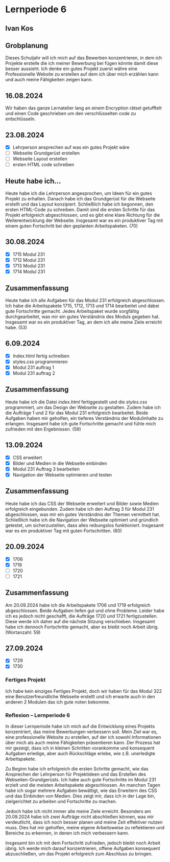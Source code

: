 # Lernperiode 6
## Ivan Kos

## Grobplanung
Dieses Schuljahr will ich mich auf das Bewerben konzentrieren, in dem ich Projekte erstelle die ich meiner Bewerbung bei fügen könnte damit diese besser aussieht. 
Ich denke ein gutes Projekt zuerst währe eine Professionelle Website zu erstellen auf dem ich über mich erzählen kann und auch meine Fähigkeiten zeigen kann.

## 16.08.2024
Wir haben das ganze Lernatelier lang an einem Encryption rätsel getufftelt und einen Code geschrieben um den verschlüsselten code zu entschlüsseln.

## 23.08.2024
- [X] Lehrperson ansprechen auf was ein gutes Projekt wäre
- [ ] Webseite Grundgerüst erstellen
- [ ] Webseite Layout erstellen
- [ ] ersten HTML code schreiben

## Heute habe ich...
Heute habe ich die Lehrperson angesprochen, um Ideen für ein gutes Projekt zu erhalten. Danach habe ich das Grundgerüst für die Webseite erstellt und das Layout konzipiert. Schließlich habe ich begonnen, den ersten HTML-Code zu schreiben. Damit sind die ersten Schritte für das Projekt erfolgreich abgeschlossen, und es gibt eine klare Richtung für die Weiterentwicklung der Webseite. Insgesamt war es ein produktiver Tag mit einem guten Fortschritt bei den geplanten Arbeitspaketen. (70)

## 30.08.2024
- [X] 1715 Modul 231
- [X] 1712 Modul 231 
- [X] 1713 Modul 231
- [X] 1714 Modul 231

## Zusammenfassung
Heute habe ich alle Aufgaben für das Modul 231 erfolgreich abgeschlossen. Ich habe die Arbeitspakete 1715, 1712, 1713 und 1714 bearbeitet und dabei gute Fortschritte gemacht. Jedes Arbeitspaket wurde sorgfältig durchgearbeitet, was mir ein gutes Verständnis des Moduls gegeben hat. Insgesamt war es ein produktiver Tag, an dem ich alle meine Ziele erreicht habe. (53)

## 6.09.2024
- [X] Index.html fertig schreiben
- [X] styles.css programmieren
- [X] Modul 231 auftrag 1
- [X] Modul 231 auftrag 2

## Zusammenfassung
Heute habe ich die Datei *index.html* fertiggestellt und die *styles.css* programmiert, um das Design der Webseite zu gestalten. Zudem habe ich die Aufträge 1 und 2 für das Modul 231 erfolgreich bearbeitet. Beide Aufgaben haben mir geholfen, ein tieferes Verständnis der Modulinhalte zu erlangen. Insgesamt habe ich gute Fortschritte gemacht und fühle mich zufrieden mit den Ergebnissen. (59)

## 13.09.2024
- [X] CSS erweitert
- [X] Bilder und Medien in die Webseite einbinden
- [X] Modul 231 Auftrag 3 bearbeiten
- [X] Navigation der Webseite optimieren und testen

## Zusammenfassung
Heute habe ich das CSS der Webseite erweitert und Bilder sowie Medien erfolgreich eingebunden. Zudem habe ich den Auftrag 3 für Modul 231 abgeschlossen, was mir ein gutes Verständnis der Themen vermittelt hat. Schließlich habe ich die Navigation der Webseite optimiert und gründlich getestet, um sicherzustellen, dass alles reibungslos funktioniert. Insgesamt war es ein produktiver Tag mit guten Fortschritten. (60)

## 20.09.2024
- [X] 1706
- [X] 1719
- [ ] 1720
- [ ] 1721

## Zusammenfassung
Am 20.09.2024 habe ich die Arbeitspakete 1706 und 1719 erfolgreich abgeschlossen. Beide Aufgaben liefen gut und ohne Probleme. Leider habe ich es jedoch nicht geschafft, die Aufträge 1720 und 1721 fertigzustellen. Diese werde ich daher auf die nächste Sitzung verschieben. Insgesamt habe ich dennoch Fortschritte gemacht, aber es bleibt noch Arbeit übrig. (Wortanzahl: 59)

## 27.09.2024
- [X] 1729
- [X] 1730

### Fertiges Projekt
Ich habe kein einziges Fertiges Projekt, doch wir haben für das Modul 322 eine Benutzerfreundliche Webseite erstellt und ich erwarte auch in den anderen 2 Modulen das ich gute noten bekomme.

### Reflexion – Lernperiode 6

In dieser Lernperiode habe ich mich auf die Entwicklung eines Projekts konzentriert, das meine Bewerbungen verbessern soll. Mein Ziel war es, eine professionelle Website zu erstellen, auf der ich sowohl Informationen über mich als auch meine Fähigkeiten präsentieren kann. Der Prozess hat mir gezeigt, dass ich in kleinen Schritten vorankomme und konsequent Aufgaben erledige, aber auch Rückschläge erlebe, wie z.B. unerledigte Arbeitspakete.

Zu Beginn habe ich erfolgreich die ersten Schritte gemacht, wie das Ansprechen der Lehrperson für Projektideen und das Erstellen des Webseiten-Grundgerüsts. Ich habe auch gute Fortschritte im Modul 231 erzielt und die meisten Arbeitspakete abgeschlossen. An manchen Tagen habe ich sogar mehrere Aufgaben bewältigt, wie das Erweitern des CSS und das Einbinden von Medien. Dies zeigt mir, dass ich in der Lage bin, zielgerichtet zu arbeiten und Fortschritte zu machen.

Jedoch habe ich nicht immer alle meine Ziele erreicht. Besonders am 20.09.2024 habe ich zwei Aufträge nicht abschließen können, was mir verdeutlicht, dass ich noch besser planen und meine Zeit effektiver nutzen muss. Dies hat mir geholfen, meine eigene Arbeitsweise zu reflektieren und Bereiche zu erkennen, in denen ich mich verbessern kann.

Insgesamt bin ich mit dem Fortschritt zufrieden, jedoch bleibt noch Arbeit übrig. Ich werde mich darauf konzentrieren, offene Aufgaben konsequent abzuschließen, um das Projekt erfolgreich zum Abschluss zu bringen.
